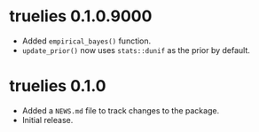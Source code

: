 # truelies 0.1.0.9000

* Added `empirical_bayes()` function.
* `update_prior()` now uses `stats::dunif` as the prior by default.

# truelies 0.1.0

* Added a `NEWS.md` file to track changes to the package.
* Initial release.
